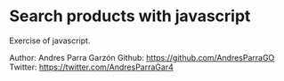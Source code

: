 # Search products with javascript

Exercise of javascript.


Author: Andres Parra Garzón
Github: <https://github.com/AndresParraGO>
Twitter: <https://twitter.com/AndresParraGar4>

